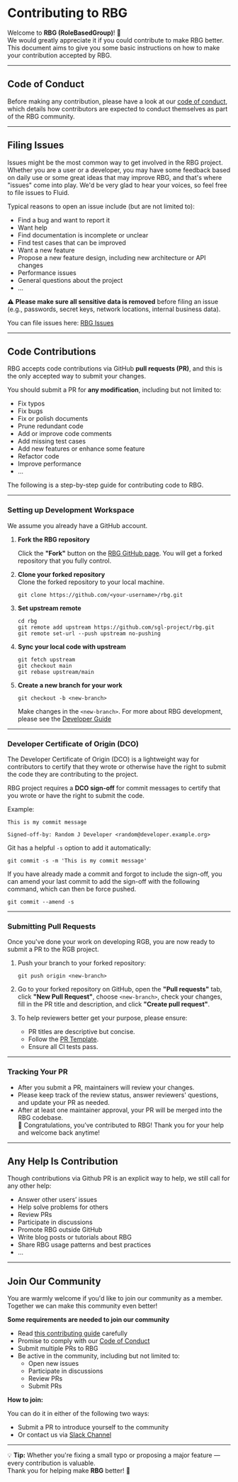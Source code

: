 
# Contributing to RBG

Welcome to **RBG (RoleBasedGroup)**! 🎉  
We would greatly appreciate it if you could contribute to make RBG better.  
This document aims to give you some basic instructions on how to make your contribution accepted by RBG.

---

## Code of Conduct

Before making any contribution, please have a look at our [code of conduct](doc/code-of-conduct.md), which details how contributors are expected to conduct themselves as part of the RBG community.

---

## Filing Issues

Issues might be the most common way to get involved in the RBG project. Whether you are a user or a developer, you may have some feedback based on daily use or some great ideas that may improve RBG, and that's where "issues" come into play. We'd be very glad to hear your voices, so feel free to file issues to Fluid.

Typical reasons to open an issue include (but are not limited to):

- Find a bug and want to report it
- Want help
- Find documentation is incomplete or unclear
- Find test cases that can be improved
- Want a new feature
- Propose a new feature design, including new architecture or API changes 
- Performance issues
- General questions about the project
- …

⚠️ **Please make sure all sensitive data is removed** before filing an issue (e.g., passwords, secret keys, network locations, internal business data).

You can file issues here: [RBG Issues](https://github.com/sgl-project/rbg/issues)

---

## Code Contributions

RBG accepts code contributions via GitHub **pull requests (PR)**, and this is the only accepted way to submit your changes.

You should submit a PR for **any modification**, including but not limited to:

- Fix typos
- Fix bugs
- Fix or polish documents
- Prune redundant code
- Add or improve code comments
- Add missing test cases
- Add new features or enhance some feature
- Refactor code
- Improve performance
- …

The following is a step-by-step guide for contributing code to RBG.

---

### Setting up Development Workspace

We assume you already have a GitHub account.  

1. **Fork the RBG repository**  

    Click the **"Fork"** button on the [RBG GitHub page](https://github.com/sgl-project/rbg). You will get a forked repository that you fully control.

2. **Clone your forked repository**  
    Clone the forked repository to your local machine.

    ```shell
    git clone https://github.com/<your-username>/rbg.git
    ```

3. **Set upstream remote**  

    ```shell
    cd rbg
    git remote add upstream https://github.com/sgl-project/rbg.git
    git remote set-url --push upstream no-pushing
    ```

4. **Sync your local code with upstream**  

    ```shell
    git fetch upstream
    git checkout main
    git rebase upstream/main
    ```

5. **Create a new branch for your work**  

    ```shell
    git checkout -b <new-branch>
    ```

    Make changes in the `<new-branch>`. For more about RBG development, please see the [Developer Guide](doc/dev/how_to_develop.md)

---

### Developer Certificate of Origin (DCO)

The Developer Certificate of Origin (DCO) is a lightweight way for contributors to certify that they wrote or otherwise have the right to submit the code they are contributing to the project.

RBG project requires a **DCO sign-off** for commit messages to certify that you wrote or have the right to submit the code.

Example:

```text
This is my commit message

Signed-off-by: Random J Developer <random@developer.example.org>
```

Git has a helpful `-s` option to add it automatically:

```shell
git commit -s -m 'This is my commit message'
```

If you have already made a commit and forgot to include the sign-off, you can amend your last commit to add the sign-off with the following command, which can then be force pushed.

```shell
git commit --amend -s
```

---

### Submitting Pull Requests

Once you've done your work on developing RGB, you are now ready to submit a PR to the RGB project.

1. Push your branch to your forked repository:

    ```shell
    git push origin <new-branch>
    ```

2. Go to your forked repository on GitHub, open the **"Pull requests"** tab, click **"New Pull Request"**, choose `<new-branch>`, check your changes, fill in the PR title and description, and click **"Create pull request"**.

3. To help reviewers better get your purpose, please ensure:
   - PR titles are descriptive but concise.
   - Follow the [PR Template](.github/PULL_REQUEST_TEMPLATE.md).
   - Ensure all CI tests pass.

---

### Tracking Your PR

- After you submit a PR, maintainers will review your changes.
- Please keep track of the review status, answer reviewers' questions, and update your PR as needed.
- After at least one maintainer approval, your PR will be merged into the RBG codebase.  
  🎉 Congratulations, you’ve contributed to RBG! Thank you for your help and welcome back anytime!

---

## Any Help Is Contribution

Though contributions via Github PR is an explicit way to help, we still call for any other help:

- Answer other users’ issues
- Help solve problems for others
- Review PRs
- Participate in discussions
- Promote RBG outside GitHub
- Write blog posts or tutorials about RBG
- Share RBG usage patterns and best practices
- …

---

## Join Our Community

You are warmly welcome if you'd like to join our community as a member. Together we can make this community even better!

**Some requirements are needed to join our community**

- Read [this contributing guide](CONTRIBUTING.md) carefully
- Promise to comply with our [Code of Conduct](doc/code-of-conduct.md)
- Submit multiple PRs to RBG
- Be active in the community, including but not limited to:
  - Open new issues
  - Participate in discussions
  - Review PRs
  - Submit PRs  
 
**How to join:**

You can do it in either of the following two ways:
- Submit a PR to introduce yourself to the community  
- Or contact us via [Slack Channel](https://sgl-fru7574.slack.com/archives/C098X0LQZV5)

---

💡 **Tip:** Whether you're fixing a small typo or proposing a major feature — every contribution is valuable.  
Thank you for helping make **RBG** better! 🚀

